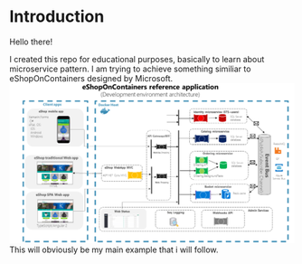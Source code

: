 # Introduction
Hello there!

I created this repo for educational purposes, basically to learn about microservice pattern.
I am trying to achieve something similiar to eShopOnContainers designed by Microsoft.
![eShopOnContainers](https://github.com/dotnet-architecture/eShopOnContainers/blob/dev/img/eShopOnContainers-architecture.png)
This will obviously be my main example that i will follow.
